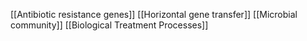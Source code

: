 [[Antibiotic resistance genes]]
[[Horizontal gene transfer]]
[[Microbial community]]
[[Biological Treatment Processes]]
